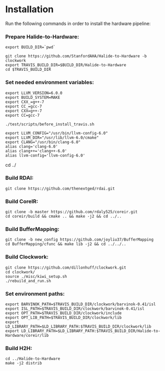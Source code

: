 # Installation
Run the following commands in order to install the hardware pipeline:

### Prepare Halide-to-Hardware:
<pre><code>export BUILD_DIR=`pwd`

git clone https://github.com/StanfordAHA/Halide-to-Hardware -b clockwork
export TRAVIS_BUILD_DIR=$BUILD_DIR/Halide-to-Hardware
cd $TRAVIS_BUILD_DIR</code></pre>

### Set needed environment variables:
<pre><code>export LLVM_VERSION=6.0.0
export BUILD_SYSTEM=MAKE
export CXX_=g++-7
export CC_=gcc-7
export CXX=g++-7
export CC=gcc-7

./test/scripts/before_install_travis.sh

export LLVM_CONFIG="/usr/bin/llvm-config-6.0"
export LLVM_DIR="/usr/lib/llvm-6.0/cmake"
export CLANG="/usr/bin/clang-6.0"
alias clang='clang-6.0'
alias clang++='clang++-6.0'
alias llvm-config='llvm-config-6.0'</code></pre>
cd ../

### Build RDAI:
<pre><code>git clone https://github.com/thenextged/rdai.git</code></pre>

### Build CoreIR:
<pre><code>git clone -b master https://github.com/rdaly525/coreir.git
cd coreir/build && cmake .. && make -j2 && cd ../..</code></pre>

### Build BufferMapping:
<pre><code>git clone -b new_config https://github.com/joyliu37/BufferMapping
cd BufferMapping/cfunc && make lib -j2 && cd ../../..</code></pre>

### Build Clockwork:
<pre><code>git clone https://github.com/dillonhuff/clockwork.git
cd clockwork/
source ./misc/kiwi_setup.sh
./rebuild_and_run.sh</code></pre>

### Set environment paths:
<pre><code>export BARVINOK_PATH=$TRAVIS_BUILD_DIR/clockwork/barvinok-0.41/isl
export ISL_PATH=$TRAVIS_BUILD_DIR/clockwork/barvinok-0.41/isl
export OPT_PATH=$TRAVIS_BUILD_DIR/clockwork/include
export OPT_LIB_PATH=$TRAVIS_BUILD_DIR/clockwork/lib
export LD_LIBRARY_PATH=$LD_LIBRARY_PATH:$TRAVIS_BUILD_DIR/clockwork/lib
export LD_LIBRARY_PATH=$LD_LIBRARY_PATH:$TRAVIS_BUILD_DIR/Halide-to-Hardware/coreir/lib</code></pre>

### Build H2H:
<pre><code>cd ../Halide-to-Hardware
make -j2 distrib</code></pre>

